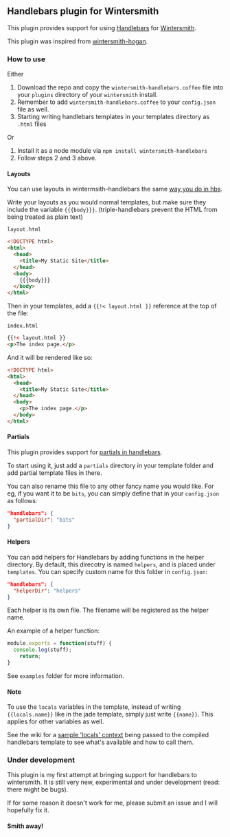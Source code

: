 ## Handlebars plugin for Wintersmith
This plugin provides support for using [Handlebars](http://handlebarsjs.com) for [Wintersmith](http://wintersmith.io).

This plugin was inspired from [wintersmith-hogan](https://github.com/sfrdmn/wintersmith-hogan).

### How to use
Either

1. Download the repo and copy the `wintersmith-handlebars.coffee` file into your `plugins` directory of your `wintersmith` install.
2. Remember to add `wintersmith-handlebars.coffee` to your `config.json` file as well.
3. Starting writing handlebars templates in your templates directory as `.html` files

Or

1. Install it as a node module via `npm install wintersmith-handlebars`
2. Follow steps 2 and 3 above.

#### Layouts
You can use layouts in wintermsith-handlebars the same [way you do in hbs](https://github.com/barc/express-hbs#syntax).

Write your layouts as you would normal templates, but make sure they include the variable `{{{body}}}`. (triple-handlebars prevent the HTML from being treated as plain text)

`layout.html`
```html
<!DOCTYPE html>
<html>
  <head>
    <title>My Static Site</title>
  </head>
  <body>
    {{{body}}}
  </body>
</html>
```

Then in your templates, add a `{{!< layout.html }}` reference at the top of the file:

`index.html`
```html
{{!< layout.html }}
<p>The index page.</p>
```

And it will be rendered like so:

```html
<!DOCTYPE html>
<html>
  <head>
    <title>My Static Site</title>
  </head>
  <body>
    <p>The index page.</p>
  </body>
</html>
```

#### Partials
This plugin provides support for [partials in handlebars](https://github.com/wycats/handlebars.js/#partials).

To start using it, just add a `partials` directory in your template folder and add partial template files in there.

You can also rename this file to any other fancy name you would like. For eg, if you want it to be `bits`, you can simply define that in your `config.json` as follows:

```json
"handlebars": {
  "partialDir": "bits"
}
```
#### Helpers
You can add helpers for Handlebars by adding functions in the helper directory. By default, this direcotry is named `helpers`, and is placed under `templates`. You can specify custom name for this folder in `config.json`:
```json
"handlebars": {
  "helperDir": "helpers"
}
```

Each helper is its own file. The filename will be registered as the helper name.

An example of a helper function:
```js
module.exports = function(stuff) {
  console.log(stuff);
    return;
}
```
See `examples` folder for more information.

#### Note
To use the `locals` variables in the template, instead of writing `{{locals.name}}` like in the jade template, simply just write `{{name}}`. This applies for other variables as well.

See the wiki for a [sample 'locals' context](https://github.com/tnguyen14/wintersmith-handlebars/wiki/Sample-locals-variables) being passed to the compiled handlebars template to see what's available and how to call them.

### Under development
This plugin is my first attempt at bringing support for handlebars to wintersmith. It is still very new, experimental and under development (read: there might be bugs).

If for some reason it doesn't work for me, please submit an issue and I will hopefully fix it.

#### Smith away!